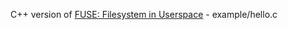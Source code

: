 C++ version of <a href="http://fuse.sourceforge.net/">FUSE: Filesystem in Userspace</a> -  example/hello.c 

